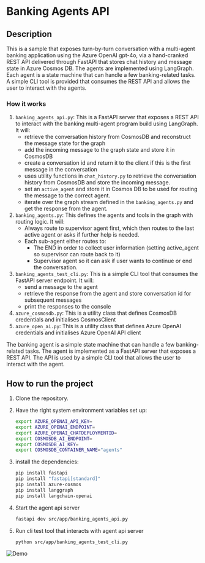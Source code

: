# Banking Agents API

## Description

This is a sample that exposes turn-by-turn conversation with a multi-agent banking application using the Azure OpenAI gpt-4o, via a hand-cranked REST API delivered through FastAPI that stores chat history and message state in Azure Cosmos DB. The agents are implemented using LangGraph. Each agent is a state machine that can handle a few banking-related tasks. A simple CLI tool is provided that consumes the REST API and allows the user to interact with the agents. 

### How it works
1. `banking_agents_api.py`: This is a FastAPI server that exposes a REST API to interact with the banking multi-agent program build using LangGraph. It will:
   - retrieve the conversation history from CosmosDB and reconstruct the message state for the graph
   - add the incoming message to the graph state and store it in CosmosDB
   - create a conversation id and return it to the client if this is the first message in the conversation
   - uses utility functions in `chat_history.py` to retrieve the conversation history from CosmosDB and store the incoming message.
   - set an `active_agent` and store it in Cosmos DB to be used for routing the message to the correct agent.
   - iterate over the graph stream defined in the `banking_agents.py` and get the response from the agent.
2. `banking_agents.py`: This defines the agents and tools in the graph with routing logic. It will:
   - Always route to supervisor agent first, which then routes to the last active agent or asks if further help is needed.
   - Each sub-agent either routes to:
     - The END in order to collect user information (setting active_agent so supervisor can route back to it)
     - Supervisor agent so it can ask if user wants to continue or end the conversation.
3. `banking_agents_test_cli.py`: This is a simple CLI tool that consumes the FastAPI server endpoint. It will:
   - send a message to the agent
   - retrieve the response from the agent and store conversation id for subsequent messages
   - print the responses to the console
4. `azure_cosmosdb.py`: This is a utility class that defines CosmosDB credentials and initialises CosmosClient
5. `azure_open_ai.py`: This is a utility class that defines Azure OpenAI credentials and initialises Azure OpenAI API client


The banking agent is a simple state machine that can handle a few banking-related tasks. The agent is implemented as a FastAPI server that exposes a REST API. The API is used by a simple CLI tool that allows the user to interact with the agent.

## How to run the project

1. Clone the repository.

2. Have the right system environment variables set up: 

    ```bash
    export AZURE_OPENAI_API_KEY=
    export AZURE_OPENAI_ENDPOINT=
    export AZURE_OPENAI_CHATDEPLOYMENTID=
    export COSMOSDB_AI_ENDPOINT=
    export COSMOSDB_AI_KEY=
    export COSMOSDB_CONTAINER_NAME="agents"
    ```
3. install the dependencies:
    ```bash
    pip install fastapi
    pip install "fastapi[standard]"
    pip install azure-cosmos
    pip install langgraph
    pip install langchain-openai
    ```
4. Start the agent api server
    ```bash
    fastapi dev src/app/banking_agents_api.py
    ```

5. Run cli test tool that interacts with agent api server
    ```bash
    python src/app/banking_agents_test_cli.py
    ```
![Demo](./media/demo.gif)
